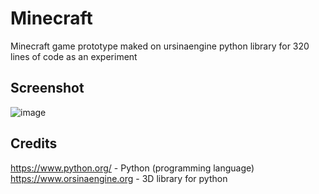 # Minecraft
Minecraft game prototype maked on ursinaengine python library for 320 lines of code as an experiment

## Screenshot
![image](https://user-images.githubusercontent.com/69617058/153894269-8b8578c9-955c-4120-9ad8-353231577d7c.png)

## Credits
https://www.python.org/ -  Python (programming language)  
https://www.orsinaengine.org - 3D library for python  
